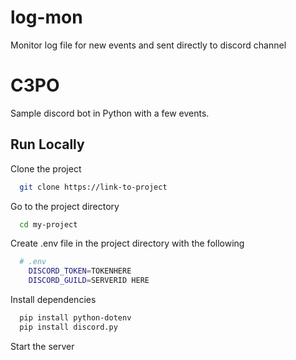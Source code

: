 # log-mon
Monitor log file for new events and sent directly to discord channel

# C3PO

Sample discord bot in Python with a few events.


## Run Locally

Clone the project

```bash
  git clone https://link-to-project
```

Go to the project directory

```bash
  cd my-project
```

Create .env file in the project directory with the following

```bash
  # .env
    DISCORD_TOKEN=TOKENHERE
    DISCORD_GUILD=SERVERID HERE
```

Install dependencies

```bash
  pip install python-dotenv  
  pip install discord.py
```

Start the server
 

